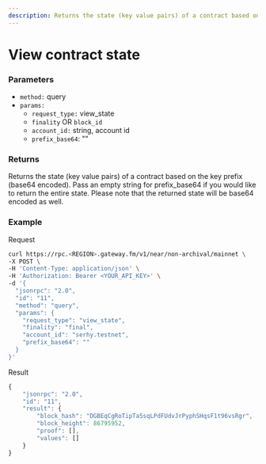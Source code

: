```yaml
---
description: Returns the state (key value pairs) of a contract based on the key prefix (base64 encoded). 
---
```


# View contract state

### **Parameters**

* `method:` query
* `params:`
  * `request_type:` view_state
  * `finality` OR `block_id`
  * `account_id:` string, account id
  * `prefix_base64`: ""

### **Returns**

Returns the state (key value pairs) of a contract based on the key prefix (base64 encoded). Pass an empty string for prefix_base64 if you would like to return the entire state. Please note that the returned state will be base64 encoded as well.

### **Example**

Request

```bash
curl https://rpc.<REGION>.gateway.fm/v1/near/non-archival/mainnet \
-X POST \
-H 'Content-Type: application/json' \
-H 'Authorization: Bearer <YOUR_API_KEY>' \
-d '{
  "jsonrpc": "2.0",
  "id": "11",
  "method": "query",
  "params": {
    "request_type": "view_state",
    "finality": "final",
    "account_id": "serhy.testnet",
    "prefix_base64": ""
  }
}'
```

Result

```javascript
{
    "jsonrpc": "2.0",
    "id": "11",
    "result": {
        "block_hash": "DGBEqCgRoTipTa5sqLPdFUdvJrPyphSHqsF1t96vsRgr",
        "block_height": 86795952,
        "proof": [],
        "values": []
    }
}
```